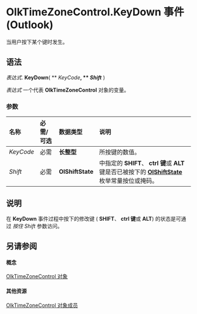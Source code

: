 
# OlkTimeZoneControl.KeyDown 事件 (Outlook)

当用户按下某个键时发生。


## 语法

 _表达式_. **KeyDown**( ** _KeyCode_**, ** _Shift_** )

 _表达式_ 一个代表 **OlkTimeZoneControl** 对象的变量。


### 参数



|**名称**|**必需/可选**|**数据类型**|**说明**|
|:-----|:-----|:-----|:-----|
| _KeyCode_|必需|**长整型**|所按键的数值。|
| _Shift_|必需|**OlShiftState**|中指定的 **SHIFT**、  **ctrl 键**或 **ALT**键是否已被按下的 **[OlShiftState](f71dd27d-6930-1450-e8e9-11ab1eace6ca.md)** 枚举常量按位或掩码。|

## 说明

在 **KeyDown** 事件过程中按下的修改键 ( **SHIFT**、  **ctrl 键**或 **ALT**) 的状态是可通过 _按住 Shift_ 参数访问。


## 另请参阅


#### 概念


[OlkTimeZoneControl 对象](2138c4fe-1677-f4f0-1a60-dfac20cc1778.md)
#### 其他资源


[OlkTimeZoneControl 对象成员](350ded4c-0118-c278-dabe-c6139aeba1e9.md)